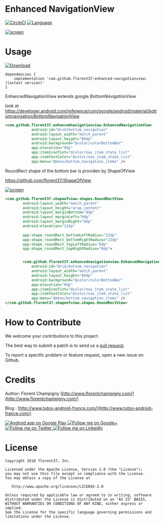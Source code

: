 Enhanced NavigationView
===================

[![CircleCI](https://circleci.com/gh/florent37/EnhancedNavigationView/tree/master.svg?style=svg)](https://circleci.com/gh/florent37/EnhancedNavigationView/tree/master)
[![Language](https://img.shields.io/badge/compatible-java%20%7C%20kotlin%20%7C%20rx-brightgreen.svg)](https://www.github.com/florent37/EnhancedNavigationView)

[![screen](https://raw.githubusercontent.com/florent37/EnhancedNavigationView/master/medias/video-large.gif)](https://www.github.com/florent37/EnhancedNavigationView)

# Usage

[ ![Download](https://api.bintray.com/packages/florent37/maven/enhanced-navigationview/images/download.svg) ](https://bintray.com/florent37/maven/enhanced-navigationview/)
```
dependencies {
    implementation 'com.github.florent37:enhanced-navigationview:(lastest version)'
}
```

EnhancedNavigationView extends google *BottomNavigationView*

look at https://developer.android.com/reference/com/google/android/material/bottomnavigation/BottomNavigationView

```xml
<com.github.florent37.enhancednavigationview.EnhancedNavigationView
            android:id="@+id/bottom_navigation"
            android:layout_width="match_parent"
            android:layout_height="60dp"
            android:background="@color/colorBottomBar"
            app:elevation="0dp"
            app:itemIconTint="@color/nav_item_state_list"
            app:itemTextColor="@color/nav_item_state_list"
            app:menu="@menu/bottom_navigation_items" />
```

RoundRect shape of the bottom bar is providen by ShapeOfView

https://github.com/florent37/ShapeOfView

[![screen](https://raw.githubusercontent.com/florent37/ShapeOfView/master/medias/roundrect.png
)](https://www.github.com/florent37/ShapeOfView)

```xml
<com.github.florent37.shapeofview.shapes.RoundRectView
        android:layout_width="match_parent"
        android:layout_height="wrap_content"
        android:layout_marginBottom="8dp"
        android:layout_marginLeft="8dp"
        android:layout_marginRight="8dp"
        android:elevation="12dp"
        
        app:shape_roundRect_bottomLeftRadius="22dp"
        app:shape_roundRect_bottomRightRadius="22dp"
        app:shape_roundRect_topLeftRadius="8dp"
        app:shape_roundRect_topRightRadius="8dp">


        <com.github.florent37.enhancednavigationview.EnhancedNavigationView
            android:id="@+id/bottom_navigation"
            android:layout_width="match_parent"
            android:layout_height="60dp"
            android:background="@color/colorBottomBar"
            app:elevation="0dp"
            app:itemIconTint="@color/nav_item_state_list"
            app:itemTextColor="@color/nav_item_state_list"
            app:menu="@menu/bottom_navigation_items" />
</com.github.florent37.shapeofview.shapes.RoundRectView>
```
   

# How to Contribute

We welcome your contributions to this project. 

The best way to submit a patch is to send us a [pull request](https://help.github.com/articles/about-pull-requests/). 

To report a specific problem or feature request, open a new issue on Github. 

# Credits

Author: Florent Champigny [http://www.florentchampigny.com/](http://www.florentchampigny.com/)

Blog : [http://www.tutos-android-france.com/](http://www.tutos-android-france.com/)

<a href="https://goo.gl/WXW8Dc">
  <img alt="Android app on Google Play" src="https://developer.android.com/images/brand/en_app_rgb_wo_45.png" />
</a>

<a href="https://plus.google.com/+florentchampigny">
  <img alt="Follow me on Google+"
       src="https://raw.githubusercontent.com/florent37/DaVinci/master/mobile/src/main/res/drawable-hdpi/gplus.png" />
</a>
<a href="https://twitter.com/florent_champ">
  <img alt="Follow me on Twitter"
       src="https://raw.githubusercontent.com/florent37/DaVinci/master/mobile/src/main/res/drawable-hdpi/twitter.png" />
</a>
<a href="https://www.linkedin.com/in/florentchampigny">
  <img alt="Follow me on LinkedIn"
       src="https://raw.githubusercontent.com/florent37/DaVinci/master/mobile/src/main/res/drawable-hdpi/linkedin.png" />
</a>

# License

    Copyright 2018 florent37, Inc.

    Licensed under the Apache License, Version 2.0 (the "License");
    you may not use this file except in compliance with the License.
    You may obtain a copy of the License at

       http://www.apache.org/licenses/LICENSE-2.0

    Unless required by applicable law or agreed to in writing, software
    distributed under the License is distributed on an "AS IS" BASIS,
    WITHOUT WARRANTIES OR CONDITIONS OF ANY KIND, either express or implied.
    See the License for the specific language governing permissions and
    limitations under the License.
